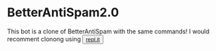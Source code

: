 # BetterAntiSpam2.0
This bot is a clone of BetterAntiSpam with the same commands! I would recomment clonong using <button><a href= "https://repl.it/~">repl.it</a></button>

